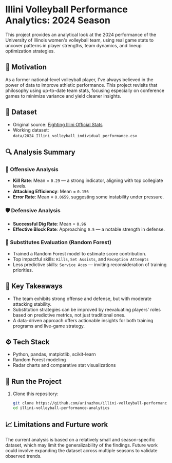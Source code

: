 # Illini Volleyball Performance Analytics: 2024 Season

This project provides an analytical look at the 2024 performance of the University of Illinois women's volleyball team, using real game stats to uncover patterns in player strengths, team dynamics, and lineup optimization strategies.

## 📌 Motivation

As a former national-level volleyball player, I've always believed in the power of data to improve athletic performance. This project revisits that philosophy using up-to-date team stats, focusing especially on conference games to minimize variance and yield cleaner insights.

## 📂 Dataset

- Original source: [Fighting Illini Official Stats](https://fightingillini.com/sports/womens-volleyball/stats)
- Working dataset: `data/2024_Illini_volleyball_individual_performance.csv`

## 🔍 Analysis Summary

### 🏐 Offensive Analysis
- **Kill Rate**: Mean = `0.29` — a strong indicator, aligning with top collegiate levels.
- **Attacking Efficiency**: Mean = `0.156`
- **Error Rate**: Mean = `0.0659`, suggesting some instability under pressure.

### 🛡️ Defensive Analysis
- **Successful Dig Rate**: Mean = `0.96`
- **Effective Block Rate**: Approaching `0.5` — a notable strength in defense.

### 👥 Substitutes Evaluation (Random Forest)
- Trained a Random Forest model to estimate score contribution.
- Top impactful skills: `Kills`, `Set Assists`, and `Reception Attempts`
- Less predictive skills: `Service Aces` — inviting reconsideration of training priorities.

## 🧠 Key Takeaways

- The team exhibits strong offense and defense, but with moderate attacking stability.
- Substitution strategies can be improved by reevaluating players' roles based on predictive metrics, not just traditional ones.
- A data-driven approach offers actionable insights for both training programs and live-game strategy.

## ⚙️ Tech Stack

- Python, pandas, matplotlib, scikit-learn
- Random Forest modeling
- Radar charts and comparative stat visualizations

## 🚀 Run the Project

1. Clone this repository:
   ```bash
   git clone https://github.com/arinazhou/illini-volleyball-performance-analytics.git
   cd illini-volleyball-performance-analytics

## 📈 Limitations and Furture work

The current analysis is based on a relatively small and season-specific dataset, which may limit the generalizability of the findings. Future work could involve expanding the dataset across multiple seasons to validate observed trends.


